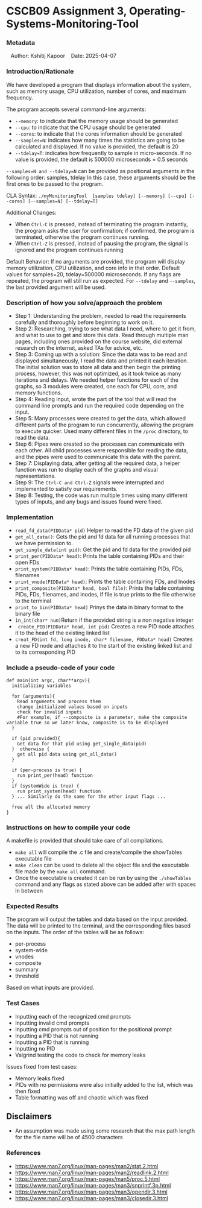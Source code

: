 # CSCB09 Assignment 3, Operating-Systems-Monitoring-Tool

### Metadata
   Author: Kshitij Kapoor
   Date: 2025-04-07


### Introduction/Rationale
We have developed a program that displays information about the system, such as memory usage, CPU utilization, number of cores, and maximum frequency.

The program accepts several command-line arguments:
- ```--memory```: to indicate that the memory usage should be generated
- ```--cpu```: to indicate that the CPU usage should be generated
- ```--cores```: to indicate that the cores information should be generated
- ```--samples=N```: indicates how many times the statistics are going to be calculated and displayed. If no value is provided, the default is 20 
- ```--tdelay=T```: indicates how frequently to sample in micro-seconds. If no value is provided, the default is 500000 microseconds = 0.5 seconds

```--samples=N and --tdelay=N``` can be provided as positional arguments in the following order: samples, tdelay
In this case, these arguments should be the first ones to be passed to the program.

CLA Syntax: ```./myMonitoringTool  [samples tdelay] [--memory] [--cpu] [--cores] [--samples=N] [--tdelay=T]```

Additional Changes:

- When ```Ctrl-C``` is pressed, instead of terminating the program instantly, the program asks the user for confirmation; if confirmed, the program is terminated, otherwise the program continues running.
- When ```Ctrl-Z``` is pressed, instead of pausing the program, the signal is ignored and the program continues running

Default Behavior: If no arguments are provided, the program will display memory utilization, CPU utilization, and core info in that order. Default values for samples=20, tdelay=500000 microseconds. If any flags are repeated, the program will still run as expected. For ```--tdelay``` and ```--samples```, the last provided argument will be used.

### Description of how you solve/approach the problem
- Step 1: Understanding the problem, needed to read the requirements carefully and thoroughly before beginning to work on it.
- Step 2: Researching, trying to see what data I need, where to get it from, and what to use to get and store this data. Read through multiple man pages, including ones provided on the course website, did external research on the internet, asked TAs for advice, etc.
- Step 3: Coming up with a solution: Since the data was to be read and displayed simultaneously, I read the data and printed it each iteration. The initial solution was to store all data and then begin the printing process, however, this was not optimized, as it took twice as many iterations and delays. We needed helper functions for each of the graphs, so 3 modules were created, one each for CPU, core, and memory functions.
- Step 4: Reading input, wrote the part of the tool that will read the command line prompts and run the required code depending on the input.
- Step 5: Many processes were created to get the data, which allowed different parts of the program to run concurrently, allowing the program to execute quicker. Used many different files in the ``` /proc ``` directory, to read the data. 
- Step 6: Pipes were created so the processes can communicate with each other. All child processes were responsible for reading the data, and the pipes were used to communicate this data with the parent.
- Step 7: Displaying data, after getting all the required data, a helper function was run to display each of the graphs and visual representations.
- Step 9: The ```Ctrl-C and Ctrl-Z``` signals were interrupted and implemented to satisfy our requirements.
- Step 8: Testing, the code was run multiple times using many different types of inputs, and any bugs and issues found were fixed.

### Implementation
- ``` read_fd_data(PIDData* pid) ``` Helper to read the FD data of the given pid
- ``` get_all_data() ```: Gets the pid and fd data for all running processes that we have permission to.
- ``` get_single_data(int pid) ```: Get the pid and fd data for the provided pid
- ``` print_per(PIDData* head) ```: Prints the table containing PIDs and their open FDs
- ``` print_system(PIDData* head) ```: Prints the table containing PIDs, FDs, filenames
- ``` print_vnode(PIDData* head) ```: Prints the table containing FDs, and Inodes
- ``` print_composite(PIDData* head, bool file) ```: Prints the table containing PIDs, FDs, filenames, and inodes, if file is true prints to the file otherwise to the terminal
- ``` print_to_bin(PIDData* head) ``` Prinys the data in binary format to the binary file
- ``` in_int(char* num) ```Return if the provided string is a non negative integer
- ``` create_PID(PIDData* head, int pid)``` Creates a new PID node attaches it to the head of the existing linked list
- ``` creat_FD(int fd, long inode, char* filename, FDData* head) ``` Creates a new FD node and attaches it to the start of the existing linked list and to its corresponding PID

### Include a pseudo-code of your code
```
def main(int argc, char**argv){
  initializing variables
  
  for (arguments){
    Read arguments and process them
    change initialized values based on inputs
    check for invalid inputs
    #For example, if --composite is a parameter, make the composite variable true so we later know, composite is to be displayed
  }

  if (pid provided){
    Get data for that pid using get_single_data(pid)
  }  otherwise {
    get all pid data using get_all_data()
  }

  if (per-process is true) {
    run print_per(head) function
  } 
  if (systemWide is true) {
    run print_system(head) function
  } ... Similarly do the same for the other input flags ...

  free all the allocated memory
}
```
    
### Instructions on how to compile your code
A makefile is provided that should take care of all compilations.
- ``` make all ``` will compile the .c file and create/compile the showTables executable file
- ``` make clean ``` can be used to delete all the object file and the executable file made by the ``` make all ``` command.
- Once the executable is created it can be run by using the ``` ./showTables ``` command and any flags as stated above can be added after with spaces in between 


### Expected Results
The program will output the tables and data based on the input provided. The data will be printed to the terminal, and the corresponding files based on the inputs. The order of the tables will be as follows:
- per-process
- system-wide
- vnodes
- composite
- summary
- threshold

Based on what inputs are provided.


### Test Cases
- Inputting each of the recognized cmd prompts
- Inputting invalid cmd prompts
- Inputting cmd prompts out of position for the positional prompt
- Inputting a PID that is not running
- Inputting a PID that is running
- Inputting no PID
- Valgrind testing the code to check for memory leaks

Issues fixed from test cases:
- Memory leaks fixed
- PIDs with no permissions were also initially added to the list, which was then fixed
- Table formatting was off and chaotic which was fixed


## Disclaimers
- An assumption was made using some research that the max path length for the file name will be of 4500 characters


### References
- https://www.man7.org/linux/man-pages/man2/stat.2.html
- https://www.man7.org/linux/man-pages/man2/readlink.2.html
- https://www.man7.org/linux/man-pages/man5/proc.5.html
- https://www.man7.org/linux/man-pages/man3/snprintf.3p.html
- https://www.man7.org/linux/man-pages/man3/opendir.3.html
- https://www.man7.org/linux/man-pages/man3/closedir.3.html

